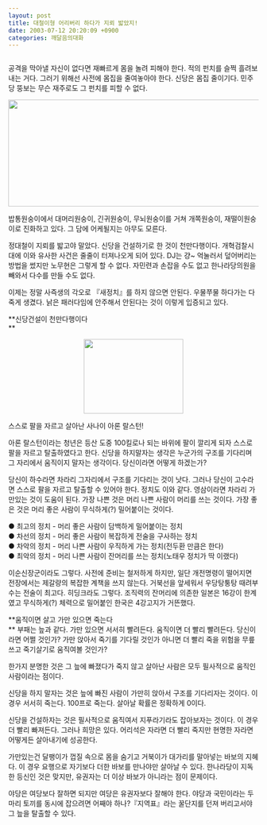 ```yaml
---
layout: post
title: 대철이형 어리버리 하다가 지뢰 밟았지!
date: 2003-07-12 20:20:09 +0900
categories: 깨달음의대화
---
```

<img src="./assets/attach/images/198/297/001/1058008809.jpg" border="0" alt="" />  
  


공격을 막아낼 자신이 없다면 재빠르게 몸을 놀려 피해야 한다. 적의 펀치를 슬쩍 흘려보내는 거다. 그러기 위해선 사전에 몸집을 줄여놓아야 한다. 신당은 몸집 줄이기다. 민주당 뚱보는 무슨 재주로도 그 펀치를 피할 수 없다. 

<p align="center">
  <img src="http://drkimz.com/technote/board/board/upimg/1057833274.jpg" width="556" height="215" border="0" />
</p>

<p align="left">
  밥통원숭이에서 대머리원숭이, 긴귀원숭이, 무뇌원숭이를 거쳐 개쪽원숭이, 재떨이원숭이로 진화하고 있다. 그 담에 어케될지는 아무도 모른다.
</p>

정대철이 지뢰를 밟고야 말았다. 신당을 건설하기로 한 것이 천만다행이다. 개혁검찰시대에 이와 유사한 사건은 줄줄이 터져나오게 되어 있다. DJ는 걍~ 억눌러서 덮어버리는 방법을 썼지만 노무현은 그렇게 할 수 없다. 자민련과 손잡을 수도 없고 한나라당의원을 빼와서 다수를 만들 수도 없다. 

이제는 정말 사즉생의 각오로 『새정치』를 하지 않으면 안된다. 우물쭈물 하다가는 다죽게 생겼다. 낡은 패러다임에 안주해서 안된다는 것이 이렇게 입증되고 있다. 

**신당건설이 천만다행이다  
** 

<p align="center">
  <img src="http://drkimz.com/technote/board/private/upimg/1058006057.jpg" width="200" height="150" border="0" />
</p>

<p align="left">
  스스로 팔을 자르고 살아난 사나이 아론 랄스턴!
</p>아론 랄스턴이라는 청년은 등산 도중 100킬로나 되는 바위에 팔이 깔리게 되자 스스로 팔을 자르고 탈출하였다고 한다. 신당을 하지말자는 생각은 누군가의 구조를 기다리며 그 자리에서 움직이지 말자는 생각이다. 당신이라면 어떻게 하겠는가?

당신이 하수라면 차라리 그자리에서 구조를 기다리는 것이 낫다. 그러나 당신이 고수라면 스스로 팔을 자르고 탈출할 수 있어야 한다. 정치도 이와 같다. 영삼이라면 차라리 가만있는 것이 도움이 된다. 가장 나쁜 것은 머리 나쁜 사람이 머리를 쓰는 것이다. 가장 좋은 것은 머리 좋은 사람이 무식하게(?) 밀어붙이는 것이다. 

● 최고의 정치 - 머리 좋은 사람이 담백하게 밀어붙이는 정치  
● 차선의 정치 - 머리 좋은 사람이 복잡하게 전술을 구사하는 정치  
● 차악의 정치 - 머리 나쁜 사람이 우직하게 가는 정치(전두환 만큼은 한다)   
● 최악의 정치 - 머리 나쁜 사람이 잔머리를 쓰는 정치(노태우 정치가 딱 이랬다)

이순신장군이라도 그렇다. 사전에 준비는 철저하게 하지만, 일단 개전명령이 떨어지면 전장에서는 제갈량의 복잡한 계책을 쓰지 않는다. 거북선을 앞세워서 우당탕퉁탕 때려부수는 전술이 최고다. 히딩크라도 그렇다. 조직력의 잔머리에 의존한 일본은 16강이 한계였고 무식하게(?) 체력으로 밀어붙인 한국은 4강고지가 거뜬했다. 

**움직이면 살고 가만 있으면 죽는다  
** 부패는 늪과 같다. 가만 있으면 서서히 빨려든다. 움직이면 더 빨리 빨려든다. 당신이라면 어쩔 것인가? 가만 앉아서 죽기를 기다릴 것인가 아니면 더 빨리 죽을 위험을 무릎쓰고 죽기살기로 움직여볼 것인가?

한가지 분명한 것은 그 늪에 빠졌다가 죽지 않고 살아난 사람은 모두 필사적으로 움직인 사람이라는 점이다. 

신당을 하지 말자는 것은 늪에 빠진 사람이 가만히 앉아서 구조를 기다리자는 것이다. 이 경우 서서히 죽는다. 100프로 죽는다. 살아날 확률은 정확하게 0이다. 

신당을 건설하자는 것은 필사적으로 움직여서 지푸라기라도 잡아보자는 것이다. 이 경우 더 빨리 빠져든다. 그러나 희망은 있다. 어리석은 자라면 더 빨리 죽지만 현명한 자라면 어떻게든 살아내기에 성공한다. 

가만있는건 달팽이가 껍질 속으로 몸을 숨기고 거북이가 대가리를 말아넣는 바보의 지혜다. 이 경우 요행으로 자기보다 더한 바보를 만나야만 살아날 수 있다. 한나라당이 지독한 등신인 것은 맞지만, 유권자는 더 이상 바보가 아니라는 점이 문제이다. 

야당은 여당보다 잘하면 되지만 여당은 유권자보다 잘해야 한다. 야당과 국민이라는 두 마리 토끼를 동시에 잡으려면 어째야 하나?『지역표』라는 꿀단지를 던져 버리고서야 그 늪을 탈출할 수 있다.
